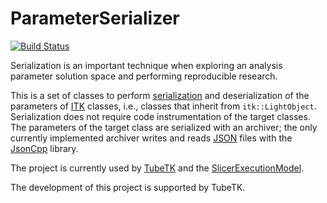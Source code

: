 ParameterSerializer
===================

[![Build Status](https://travis-ci.org/TubeTK/ParameterSerializer.png?branch=master)](https://travis-ci.org/TubeTK/ParameterSerializer)

Serialization is an important technique when exploring an analysis parameter
solution space and performing reproducible research.

This is a set of classes to perform [serialization](http://en.wikipedia.org/wiki/Serialization)
and deserialization of the parameters of [ITK](http://itk.org) classes, i.e.,
classes that inherit from ```itk::LightObject```. Serialization does not require
code instrumentation of the target classes.  The parameters of the target class
are serialized with an archiver; the only currently implemented archiver writes
and reads [JSON](http://www.json.org) files with the [JsonCpp](http://jsoncpp.sourceforge.net)
library.

The project is currently used by [TubeTK](http://tubetk.org) and the
[SlicerExecutionModel](https://github.com/Slicer/SlicerExecutionModel).

The development of this project is supported by TubeTK.
